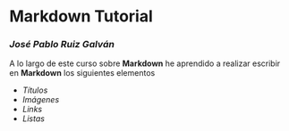 # Markdown Tutorial 

### _**José Pablo Ruiz Galván**_

A lo largo de este curso sobre **Markdown** he aprendido a realizar escribir en **Markdown** los siguientes elementos
* _Títulos_
* _Imágenes_ 
* _Links_ 
* _Listas_
